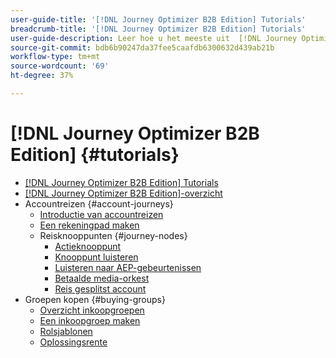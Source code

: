 ```yaml
---
user-guide-title: '[!DNL Journey Optimizer B2B Edition] Tutorials'
breadcrumb-title: '[!DNL Journey Optimizer B2B Edition] Tutorials'
user-guide-description: Leer hoe u het meeste uit  [!DNL Journey Optimizer B2B Edition] haalt. Orkestreer account- en inkoopgroepstrajecten met behulp van ingebouwde generatieve AI en toonaangevende automatisering om de vraag naar specifieke aanbiedingen te maximaliseren.
source-git-commit: bdb6b90247da37fee5caafdb6300632d439ab21b
workflow-type: tm+mt
source-wordcount: '69'
ht-degree: 37%

---
```



# [!DNL Journey Optimizer B2B Edition] {#tutorials}

+ [[!DNL Journey Optimizer B2B Edition] Tutorials](overview.md)
+ [[!DNL Journey Optimizer B2B Edition]-overzicht](/help/overview-video.md)
+ Accountreizen {#account-journeys}
   + [Introductie van accountreizen](/help/account-journeys/introducing-account-journeys.md)
   + [Een rekeningpad maken](/help/account-journeys/create-an-account-journey.md)
   + Reisknooppunten {#journey-nodes}
      + [Actieknooppunt](/help/account-journeys/journey-nodes/action-node.md)
      + [Knooppunt luisteren](/help/account-journeys/journey-nodes/listen-node.md)
      + [Luisteren naar AEP-gebeurtenissen](/help/account-journeys/journey-nodes/listen-for-aep-events.md)
      + [Betaalde media-orkest](/help/account-journeys/journey-nodes/paid-media-orchestration.md)
      + [Reis gesplitst account](/help/account-journeys/journey-nodes/split-account-journey.md)
+ Groepen kopen {#buying-groups}
   + [Overzicht inkoopgroepen](/help/buying-groups/buying-groups-overview.md)
   + [Een inkoopgroep maken](/help/buying-groups/create-a-buying-group.md)
   + [Rolsjablonen](/help/buying-groups/role-templates.md)
   + [Oplossingsrente](/help/buying-groups/solution-interest.md)
